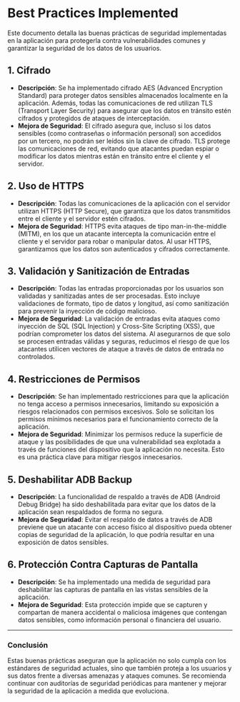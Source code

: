 
# Best Practices Implemented

Este documento detalla las buenas prácticas de seguridad implementadas en la aplicación para protegerla contra vulnerabilidades comunes y garantizar la seguridad de los datos de los usuarios.

## 1. Cifrado
- **Descripción**: Se ha implementado cifrado AES (Advanced Encryption Standard) para proteger datos sensibles almacenados localmente en la aplicación. Además, todas las comunicaciones de red utilizan TLS (Transport Layer Security) para asegurar que los datos en tránsito estén cifrados y protegidos de ataques de interceptación.
- **Mejora de Seguridad**: El cifrado asegura que, incluso si los datos sensibles (como contraseñas o información personal) son accedidos por un tercero, no podrán ser leídos sin la clave de cifrado. TLS protege las comunicaciones de red, evitando que atacantes puedan espiar o modificar los datos mientras están en tránsito entre el cliente y el servidor.

## 2. Uso de HTTPS
- **Descripción**: Todas las comunicaciones de la aplicación con el servidor utilizan HTTPS (HTTP Secure), que garantiza que los datos transmitidos entre el cliente y el servidor estén cifrados.
- **Mejora de Seguridad**: HTTPS evita ataques de tipo man-in-the-middle (MITM), en los que un atacante intercepta la comunicación entre el cliente y el servidor para robar o manipular datos. Al usar HTTPS, garantizamos que los datos son autenticados y cifrados correctamente.

## 3. Validación y Sanitización de Entradas
- **Descripción**: Todas las entradas proporcionadas por los usuarios son validadas y sanitizadas antes de ser procesadas. Esto incluye validaciones de formato, tipo de datos y longitud, así como sanitización para prevenir la inyección de código malicioso.
- **Mejora de Seguridad**: La validación de entradas evita ataques como inyección de SQL (SQL Injection) y Cross-Site Scripting (XSS), que podrían comprometer los datos del sistema. Al asegurarnos de que solo se procesen entradas válidas y seguras, reducimos el riesgo de que los atacantes utilicen vectores de ataque a través de datos de entrada no controlados.

## 4. Restricciones de Permisos
- **Descripción**: Se han implementado restricciones para que la aplicación no tenga acceso a permisos innecesarios, limitando su exposición a riesgos relacionados con permisos excesivos. Solo se solicitan los permisos mínimos necesarios para el funcionamiento correcto de la aplicación.
- **Mejora de Seguridad**: Minimizar los permisos reduce la superficie de ataque y las posibilidades de que una vulnerabilidad sea explotada a través de funciones del dispositivo que la aplicación no necesita. Esto es una práctica clave para mitigar riesgos innecesarios.

## 5. Deshabilitar ADB Backup
- **Descripción**: La funcionalidad de respaldo a través de ADB (Android Debug Bridge) ha sido deshabilitada para evitar que los datos de la aplicación sean respaldados de forma no segura.
- **Mejora de Seguridad**: Evitar el respaldo de datos a través de ADB previene que un atacante con acceso físico al dispositivo pueda obtener copias de seguridad de la aplicación, lo que podría resultar en una exposición de datos sensibles.

## 6. Protección Contra Capturas de Pantalla
- **Descripción**: Se ha implementado una medida de seguridad para deshabilitar las capturas de pantalla en las vistas sensibles de la aplicación.
- **Mejora de Seguridad**: Esta protección impide que se capturen y compartan de manera accidental o maliciosa imágenes que contengan datos sensibles, como información personal o financiera del usuario.

---

### Conclusión
Estas buenas prácticas aseguran que la aplicación no solo cumpla con los estándares de seguridad actuales, sino que también proteja a los usuarios y sus datos frente a diversas amenazas y ataques comunes. Se recomienda continuar con auditorías de seguridad periódicas para mantener y mejorar la seguridad de la aplicación a medida que evoluciona.
